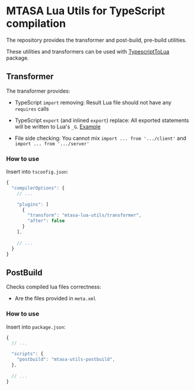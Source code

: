 # MTASA Lua Utils for TypeScript compilation

The repository provides the transformer and post-build, pre-build utilities.

These utilities and transformers can be used with 
[TypescriptToLua](https://github.com/TypeScriptToLua/TypeScriptToLua) package.

## Transformer

The transformer provides:

- TypeScript `import` removing: Result Lua file should not have any `requires` calls

- TypeScript `export` (and inlined `export`) replace: All exported statements will be written to Lua's `_G`. 
  [Example](docs/export.md)

- File side checking: You cannot mix `import ... from '.../client'` 
  and `import ... from '.../server'`

### How to use

Insert into `tsconfig.json`:

```js
{
  "compilerOptions": {
    // ...

    "plugins": [
      {
        "transform": "mtasa-lua-utils/transformer",
        "after": false
      }
    ],
    
    // ...
  }
}
```

## PostBuild

Checks compiled lua files correctness:

- Are the files provided in `meta.xml`

### How to use

Insert into `package.json`:

```js
{
  // ...

  "scripts": {
    "postbuild": "mtasa-utils-postbuild",
  },   
          
  // ...
}
```
